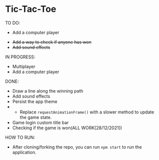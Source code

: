 # Tic-Tac-Toe

TO DO:
- Add a computer player
<!-- - Add players() -->
- ~~Add a way to check if anyone has won~~
- ~~Add sound effects~~


IN PROGRESS:
- Multiplayer
- Add a computer player

DONE:
- Draw a line along the winning path
- Add sound effects 
- Persist the app theme
- - Replace `requestAnimationFrame()` with a slower method to update the game state. 
- Game login custom title bar
- Checking if the game is won(ALL WORK[28/12/2021]) 

HOW TO RUN:
 - After cloning/forking the repo, you can run `npm start` to run the application.
